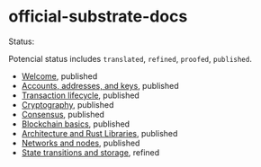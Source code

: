 # official-substrate-docs

Status:

Potencial status includes `translated`, `refined`, `proofed`, `published`.

- [Welcome](https://docs.substrate.io/learn/welcome-to-substrate/), published
- [Accounts, addresses, and keys](https://docs.substrate.io/learn/accounts-addresses-keys/), published
- [Transaction lifecycle](https://docs.substrate.io/learn/transaction-lifecycle/), published
- [Cryptography](https://docs.substrate.io/learn/cryptography/), published
- [Consensus](https://docs.substrate.io/learn/consensus/), published
- [Blockchain basics](https://docs.substrate.io/learn/blockchain-basics/), published
- [Architecture and Rust Libraries](https://docs.substrate.io/learn/architecture/), published
- [Networks and nodes](https://docs.substrate.io/learn/networks-and-nodes/), published 
- [State transitions and storage](https://docs.substrate.io/learn/state-transitions-and-storage/), refined